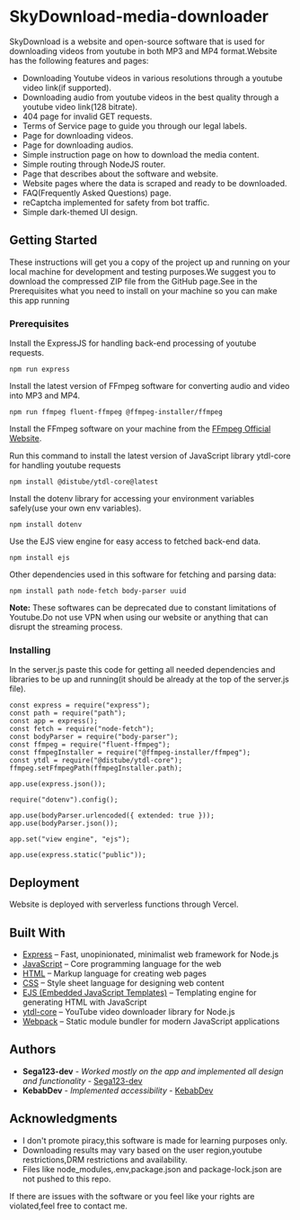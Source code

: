 ﻿# SkyDownload-media-downloader

SkyDownload is a website and open-source software that is used for downloading videos from youtube in both MP3 and MP4 format.Website has the following features and pages:

- Downloading Youtube videos in various resolutions through a youtube video link(if supported).
- Downloading audio from youtube videos in the best quality through a youtube video link(128 bitrate).
- 404 page for invalid GET requests.
- Terms of Service page to guide you through our legal labels.
- Page for downloading videos.
- Page for downloading audios.
- Simple instruction page on how to download the media content.
- Simple routing through NodeJS router.
- Page that describes about the software and website.
- Website pages where the data is scraped and ready to be downloaded.
- FAQ(Frequently Asked Questions) page.
- reCaptcha implemented for safety from bot traffic.
- Simple dark-themed UI design.

## Getting Started

These instructions will get you a copy of the project up and running on your local machine for development and testing purposes.We suggest you to download the compressed ZIP file from the GitHub page.See in the Prerequisites what you need to install on your machine so you can make this app running

### Prerequisites

Install the ExpressJS for handling back-end processing of youtube requests.

```
npm run express
```

Install the latest version of FFmpeg software for converting audio and video into MP3 and MP4.

```
npm run ffmpeg fluent-ffmpeg @ffmpeg-installer/ffmpeg
```

Install the FFmpeg software on your machine from the [FFmpeg Official Website](https://ffmpeg.org/).

Run this command to install the latest version of JavaScript library ytdl-core for handling youtube requests

```
npm install @distube/ytdl-core@latest
```

Install the dotenv library for accessing your environment variables safely(use your own env variables).

```
npm install dotenv
```

Use the EJS view engine for easy access to fetched back-end data.

```
npm install ejs
```

Other dependencies used in this software for fetching and parsing data:

```
npm install path node-fetch body-parser uuid
```



**Note:** These softwares can be deprecated due to constant limitations of Youtube.Do not use VPN when using our website or anything that can disrupt the streaming process.


### Installing

In the server.js paste this code for getting all needed dependencies and libraries to be up and running(it should be already at the top of the server.js file).

```
const express = require("express");
const path = require("path");
const app = express();
const fetch = require("node-fetch");
const bodyParser = require("body-parser");
const ffmpeg = require("fluent-ffmpeg");
const ffmpegInstaller = require("@ffmpeg-installer/ffmpeg");
const ytdl = require("@distube/ytdl-core");
ffmpeg.setFfmpegPath(ffmpegInstaller.path);

app.use(express.json());

require("dotenv").config();

app.use(bodyParser.urlencoded({ extended: true }));
app.use(bodyParser.json());

app.set("view engine", "ejs");

app.use(express.static("public"));
```

## Deployment

Website is deployed with serverless functions through Vercel.

## Built With

- [Express](https://expressjs.com/) – Fast, unopinionated, minimalist web framework for Node.js  
- [JavaScript](https://developer.mozilla.org/en-US/docs/Web/JavaScript) – Core programming language for the web  
- [HTML](https://developer.mozilla.org/en-US/docs/Web/HTML) – Markup language for creating web pages  
- [CSS](https://developer.mozilla.org/en-US/docs/Web/CSS) – Style sheet language for designing web content  
- [EJS (Embedded JavaScript Templates)](https://ejs.co/) – Templating engine for generating HTML with JavaScript  
- [ytdl-core](https://github.com/fent/node-ytdl-core) – YouTube video downloader library for Node.js  
- [Webpack](https://webpack.js.org/) – Static module bundler for modern JavaScript applications  

## Authors

* **Sega123-dev** - *Worked mostly on the app and implemented all design and functionality* - [Sega123-dev](https://github.com/Sega123-dev)
* **KebabDev** - *Implemented accessibility* - [KebabDev](https://github.com/KebabDev)

## Acknowledgments

* I don't promote piracy,this software is made for learning purposes only.
* Downloading results may vary based on the user region,youtube restrictions,DRM restrictions and availability.
* Files like node_modules,.env,package.json and package-lock.json are not pushed to this repo.

If there are issues with the software or you feel like your rights are violated,feel free to contact me.
